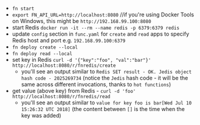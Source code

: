 - `fn start`
- `export FN_API_URL=http://localhost:8080` //if you're using Docker Tools on Windows, this might be `http://192.168.99.100:8080`
- start Redis `docker run -it --rm --name redis -p 6379:6379 redis`
- update `config` section in `func.yaml` for `create` and `read` apps to specify Redis host and port e.g. `192.168.99.100:6379`
- `fn deploy create --local`
- `fn deploy read --local`
- set key in Redis `curl -d '{"key":"foo", "val":"bar"}' http://localhost:8080/r/fnredis/create`
	- you'll see an output similar to `Redis SET result - OK. Jedis object hash code - 2025269734` (notice the `Jedis` hash code - it will be the same across different invocations, thanks to `hot functions`)
- get value (above key) from Redis - `curl -d 'foo' http://localhost:8080/r/fnredis/read`
	- you'll see an output similar to `value for key foo is bar[Wed Jul 10 15:26:32 UTC 2018]` (the content between `[]` is the time when the key was added)

